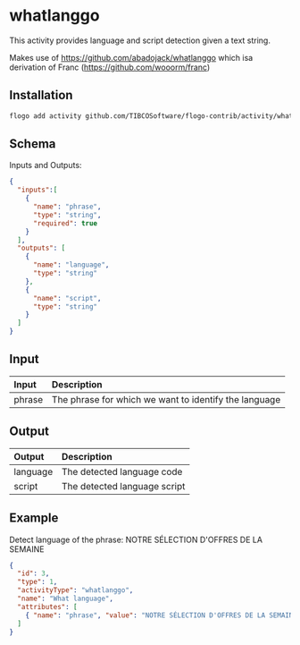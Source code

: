 # whatlanggo
This activity provides language and script detection given a text string.

Makes use of https://github.com/abadojack/whatlanggo which isa derivation of Franc (https://github.com/wooorm/franc)


## Installation

```bash
flogo add activity github.com/TIBCOSoftware/flogo-contrib/activity/whatlanggo
```

## Schema
Inputs and Outputs:

```json
{
  "inputs":[
    {
      "name": "phrase",
      "type": "string",
      "required": true
    }
  ],
  "outputs": [
    {
      "name": "language",
      "type": "string"
    },
    {
      "name": "script",
      "type": "string"
    }
  ]
}
```
## Input
| Input     | Description    |
|:------------|:---------------|
| phrase | The phrase for which we want to identify the language |         

## Output
| Output     | Description    |
|:------------|:---------------|
| language | The detected language code |
| script | The detected language script |


## Example
Detect language of the phrase: NOTRE SÉLECTION D'OFFRES DE LA SEMAINE

```json
{
  "id": 3,
  "type": 1,
  "activityType": "whatlanggo",
  "name": "What language",
  "attributes": [
    { "name": "phrase", "value": "NOTRE SÉLECTION D'OFFRES DE LA SEMAINE" }
  ]
}
```